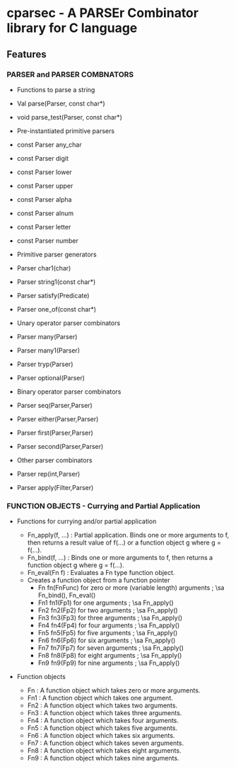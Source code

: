 # cparsec - A PARSEr Combinator library for C language

## Features

### PARSER and PARSER COMBNATORS

- Functions to parse a string
 - Val parse(Parser, const char*)
 - void parse_test(Parser, const char*)

- Pre-instantiated primitive parsers
 - const Parser any_char
 - const Parser digit
 - const Parser lower
 - const Parser upper
 - const Parser alpha
 - const Parser alnum
 - const Parser letter
 - const Parser number

- Primitive parser generators
 - Parser char1(char)
 - Parser string1(const char*)
 - Parser satisfy(Predicate)
 - Parser one_of(const char*)

- Unary operator parser combinators
 - Parser many(Parser)
 - Parser many1(Parser)
 - Parser tryp(Parser)
 - Parser optional(Parser)

- Binary operator parser combinators
 - Parser seq(Parser,Parser)
 - Parser either(Parser,Parser)
 - Parser first(Parser,Parser)
 - Parser second(Parser,Parser)

- Other parser combinators
 - Parser rep(int,Parser)
 - Parser apply(Filter,Parser)

### FUNCTION OBJECTS - Currying and Partial Application

- Functions for currying and/or partial application
    - Fn_apply(f, ...)
      : Partial application. Binds one or more arguments to f, then
        returns a result value of f(...) or a function object g where
        g = f(...).
    - Fn_bind(f, ...)
      : Binds one or more arguments to f, then returns a function
        object g where g = f(...).
    - Fn_eval(Fn f)
      : Evaluates a Fn type function object.
    - Creates a function object from a function pointer
      - Fn  fn(FnFunc) for zero or more (variable length) arguments ; \sa Fn_bind(), Fn_eval()
      - Fn1 fn1(Fp1) for one arguments ; \sa Fn_apply()
      - Fn2 fn2(Fp2) for two arguments ; \sa Fn_apply()
      - Fn3 fn3(Fp3) for three arguments ; \sa Fn_apply()
      - Fn4 fn4(Fp4) for four arguments ; \sa Fn_apply()
      - Fn5 fn5(Fp5) for five arguments ; \sa Fn_apply()
      - Fn6 fn6(Fp6) for six arguments ; \sa Fn_apply()
      - Fn7 fn7(Fp7) for seven arguments ; \sa Fn_apply()
      - Fn8 fn8(Fp8) for eight arguments ; \sa Fn_apply()
      - Fn9 fn9(Fp9) for nine arguments ; \sa Fn_apply()

- Function objects
  - Fn
    : A function object which takes zero or more arguments.
  - Fn1
    : A function object which takes one argument.
  - Fn2
    : A function object which takes two arguments.
  - Fn3
    : A function object which takes three arguments.
  - Fn4
    : A function object which takes four arguments.
  - Fn5
    : A function object which takes five arguments.
  - Fn6
    : A function object which takes six arguments.
  - Fn7
    : A function object which takes seven arguments.
  - Fn8
    : A function object which takes eight arguments.
  - Fn9
    : A function object which takes nine arguments.
